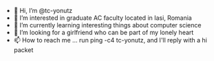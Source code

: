 - 👋 Hi, I’m @tc-yonutz
- 👀 I’m interested in graduate AC faculty located in Iasi, Romania
- 🌱 I’m currently learning interesting things about computer science
- 💞️ I’m looking for a girlfriend who can be part of my lonely heart
- 📫 How to reach me ... run ping -c4 tc-yonutz, and I'll reply with a hi packet

<!---
tc-yonutz/tc-yonutz is a ✨ special ✨ repository because its `README.md` (this file) appears on your GitHub profile.
You can click the Preview link to take a look at your changes.
--->
